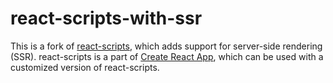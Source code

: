 # react-scripts-with-ssr

This is a fork of [react-scripts](https://github.com/facebook/create-react-app/tree/master/packages/react-scripts), which adds support for server-side rendering (SSR).
react-scripts is a part of [Create React App](https://github.com/facebook/create-react-app), which can be used with a customized version of react-scripts.
